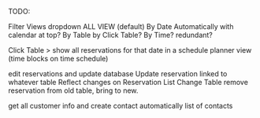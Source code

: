 TODO:

Filter Views dropdown
ALL VIEW (default)
By Date
Automatically with calendar at top?
By Table
by Click Table?
By Time?
redundant?

Click Table > show all reservations for that date in a schedule planner view (time blocks on time schedule)

edit reservations and update database
Update reservation linked to whatever table
Reflect changes on Reservation List
Change Table
remove reservation from old table, bring to new.

get all customer info and create contact automatically
list of contacts
